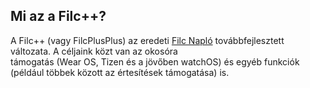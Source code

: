 ## Mi az a Filc++?
A Filc++ (vagy FilcPlusPlus) az eredeti [Filc Napló](https://github.com/filc/naplo) továbbfejlesztett változata. A céljaink közt van az okosóra  
támogatás (Wear OS, Tizen és a jövőben watchOS) és egyéb funkciók (például többek közott az értesítések támogatása) is.
